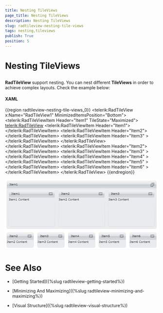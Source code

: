```yaml
---
title: Nesting TileViews
page_title: Nesting TileViews
description: Nesting TileViews
slug: radtileview-nesting-tile-views
tags: nesting,tileviews
publish: True
position: 5
---
```


# Nesting TileViews



## 

__RadTileView__ support nesting. You can nest different __TileViews__ in order to achieve
          complex layouts. Check the example below:

#### __XAML__

{{region radtileview-nesting-tile-views_0}}
	<telerik:RadTileView x:Name="RadTileView1" MinimizedItemsPosition="Bottom">
	    <telerik:RadTileViewItem Header="Item1" TileState="Maximized">
	        <telerik:RadTileView>
	            <telerik:RadTileViewItem Header="Item1">
	                <TextBlock Text="Item1 Content"/>
	            </telerik:RadTileViewItem>
	            <telerik:RadTileViewItem Header="Item2">
	                <TextBlock Text="Item2 Content"/>
	            </telerik:RadTileViewItem>
	            <telerik:RadTileViewItem Header="Item3" >
	                <TextBlock Text="Item3 Content"/>
	            </telerik:RadTileViewItem>
	        </telerik:RadTileView>
	    </telerik:RadTileViewItem>
	    <telerik:RadTileViewItem Header="Item2">
	        <TextBlock Text="Item2 Content"/>
	    </telerik:RadTileViewItem>
	    <telerik:RadTileViewItem Header="Item3" >
	        <TextBlock Text="Item3 Content"/>
	    </telerik:RadTileViewItem>
	    <telerik:RadTileViewItem Header="Item4" >
	        <TextBlock Text="Item4 Content"/>
	    </telerik:RadTileViewItem>
	    <telerik:RadTileViewItem Header="Item5" >
	        <TextBlock Text="Item5 Content"/>
	    </telerik:RadTileViewItem>
	    <telerik:RadTileViewItem Header="Item6" >
	        <TextBlock Text="Item6 Content"/>
	    </telerik:RadTileViewItem>
	</telerik:RadTileView>
	{{endregion}}

![Nested RadTileView](images/tileview_nesting.png)

# See Also

 * [Getting Started]({%slug radtileview-getting-started%})

 * [Minimizing And Maximizing]({%slug radtileview-minimizing-and-maximizing%})

 * [Visual Structure]({%slug radtileview-visual-structure%})
